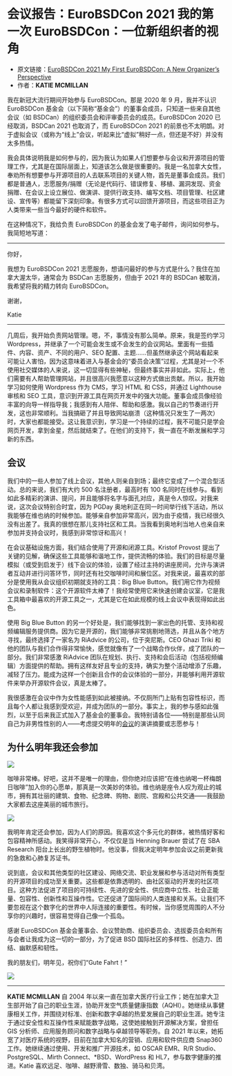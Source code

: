 # 会议报告：EuroBSDCon 2021 我的第一次 EuroBSDCon：一位新组织者的视角

- 原文链接：[EuroBSDCon 2021 My First EuroBSDCon:  A New Organizer’s Perspective](https://freebsdfoundation.org/wp-content/uploads/2022/03/ConferenceReports.pdf)
- 作者：**KATIE MCMILLAN**

我在新冠大流行期间开始参与 EuroBSDCon。那是 2020 年 9 月，我并不认识 EuroBSDCon 基金会（以下简称“基金会”）的董事会成员，只知道一些来自其他会议（如 BSDCan）的组织委员会和评审委员会的成员。EuroBSDCon 2020 已经取消，BSDCan 2021 也取消了，而 EuroBSDCon 2021 的前景也不太明朗。对于虚拟会议（或称为“线上”会议，听起来比“虚拟”稍好一点，但还是不好）并没有太多热情。

我会具体说明我是如何参与的，因为我认为如果人们想要参与会议和开源项目的管理工作，尤其是在国际层面上，知道该怎么做是很重要的。我是一名加拿大女性，奉劝所有想要参与开源项目的人去联系项目的关键人物，首先是董事会成员。我们都是普通人，志愿服务/捐赠（无论是代码行、错误修复、移植、漏洞发现、资金捐赠、在会议上设立展位、做演讲、提供行政支持、编写文档、项目管理、社区建设、宣传等）都能留下深刻印象。有很多方式可以回馈开源项目，而这些项目正为人类带来一些当今最好的硬件和软件。

在这种情况下，我给负责 EuroBSDCon 的基金会发了电子邮件，询问如何参与。我简短地写道：

---

你好，

我想为 EuroBSDCon 2021 志愿服务，想请问最好的参与方式是什么？我住在加拿大渥太华，通常会为 BSDCan 志愿服务，但由于 2021 年的 BSDCan 被取消，我希望将我的精力转向 EuroBSDCon。

谢谢，  

Katie

---

几周后，我开始负责网站管理。嗯，不，事情没有那么简单。原来，我是签约学习 Wordpress，并继承了一个可能会发生或不会发生的会议网站。里面有一些插件、内容、资产、不同的用户、SEO 配置、主题……但虽然继承这个网站看起来可能让人害怕，因为这意味着进入与基金会的“委员会决策”过程，尤其是对一个不使用社交媒体的人来说，这一切显得有些神秘，但最终事实并非如此。实际上，他们需要有人帮助管理网站，并且很高兴我愿意以这种方式做出贡献。所以，我开始学习如何使用 Wordpress 作为 CMS，学习 HTML 和 CSS，并通过 Lighthouse 审核和 SEO 工具，意识到开源工具在网页开发中的强大功能。董事会成员像经验丰富的向导一样指导我；我感到有人陪伴、帮助和感激。我以自己的节奏进行开发，这也非常顺利。当我搞砸了并且导致网站崩溃（这种情况只发生了一两次）时，大家也都能接受。这让我意识到，学习是一个持续的过程，我不可能只是学会网页开发，拿到金星，然后就结束了。在他们的支持下，我一直在不断发展和学习新的东西。

## 会议

我们中的一些人参加了线上会议，其他人则亲自到场；最终它变成了一个混合型活动。总的来说，我们有大约 500 名注册者，最高时有 100 名同时在线参与。看到如此多精彩的演讲、提问，并且能够将名字与面孔对应，真是令人惊叹。对我来说，这次会议特别合时宜，因为 PGDay 奥地利正在同一时间举行线下活动，所以我能够在维也纳的时候参加。能够亲自参加非常高兴，因为由于疫情，我已经很久没有出差了。我真的很想在那儿支持社区和工具。当我看到奥地利当地人也亲自来参加并支持会议时，我感到非常惊讶和高兴！

在会议基础设施方面，我们结合使用了开源和闭源工具。Kristof Provost 提出了关键的见解，确保这些工具能够和谐地工作，提供流畅的体验。我们的目标是尽量模拟（或受到启发于）线下会议的体验，设置了经过主持的讲座房间，允许与演讲者互动并进行问答环节，同时还有社交咖啡时间和展位区。对我来说，最喜欢的部分是使用我从会议组织初期就支持的工具：Big Blue Button。我们用它作为视频会议和录制软件：这个开源软件太棒了！我经常使用它来快速创建会议室，它是我工具箱中最喜欢的开源工具之一，尤其是它在如此规模的线上会议中表现得如此出色。

使用 Big Blue Button 的另一个好处是，我们能够找到一家出色的托管、支持和视频编辑服务提供商。因为它是开源的，我们能够非常挑剔地筛选，并且从各个地方寻找，最终选择了一家名为 RiAdvice 的公司，位于突尼斯。CEO Ghazi Triki 和他的团队与我们合作得非常愉快，感觉就像有了一个战略合作伙伴，成了团队的一部分。我们非常感激 RiAdvice 团队在规划、执行、支持和会后活动（包括视频编辑）方面提供的帮助。拥有这样友好且专业的支持，确实为整个活动增添了乐趣，减轻了压力。能成为这样一个创新且合作的会议体验的一部分，并能够利用开源软件来举办开源软件会议，真是太棒了。

我很感激在会议中作为女性能感到如此被接纳。不仅厕所门上贴有包容性标识，而且每个人都让我感到受欢迎，并成为团队的一部分。事实上，我的参与感如此强烈，以至于后来我正式加入了基金会的董事会。我特别请各位——特别是那些认同自己为非男性性别的人——考虑提交明年的[会议](https://2022.eurobsdcon.org/)的演讲摘要或志愿参与！

## 为什么明年我还会参加

![](https://github.com/user-attachments/assets/ce02dc5f-b100-4c0b-a237-7ab479da1676)


咖啡非常棒。好吧，这并不是唯一的理由，但你绝对应该把“在维也纳喝一杯梅朗日咖啡”加入你的心愿单，那真是一次美妙的体验。维也纳是座令人叹为观止的城市，拥有其壮丽的建筑、食物、纪念碑、购物、剧院、宫殿和公共交通——我鼓励大家都去这座美丽的城市旅行。


![](https://github.com/user-attachments/assets/199e52ce-a037-4dbe-8bea-73c560a0105d)

我明年肯定还会参加，因为人们的原因。我喜欢这个多元化的群体，被热情好客和包容精神所感动。我笑得非常开心，不仅仅是当 Henning Brauer 尝试了在 SBA Research 阳台上长出的野生植物时。他没事，但我决定明年参加会议之前更新我的急救和心肺复苏证书。

说到底，会议和其他类型的社区建设、网络交流、职业发展和参与活动对所有类型的开源项目的成功至关重要。这些都是依靠透明的、由社区驱动的开发的社区项目。这种方法促进了项目的可持续性、先进的安全性、供应商中立性、社会正能量、包容性、创新性和互操作性。它还促进了国际间的人类连接和关系。让我们不要忽视在这个数字化的世界中人际连接的重要性。有时候，当你感觉周围的人不分享你的兴趣时，很容易觉得自己像一个孤岛。

感谢 EuroBSDCon 基金会董事会、会议赞助商、组织委员会、选拔委员会和所有与会者让我成为这一切的一部分，为了促进 BSD 国际社区的多样性、创造力、团结、幽默感和韧性。

我的朋友们，明年见，祝你们“Gute Fahrt！”

![](https://github.com/user-attachments/assets/658f4246-3909-4774-9365-0f4ec6df24d7)


---

**KATIE MCMILLAN** 自 2004 年以来一直在加拿大医疗行业工作；她在加拿大卫生部开始了自己的职业生涯，协助开发空气质量健康指数（AQHI）。她继续从事健康相关工作，并围绕对标准、创新和数字卓越的热爱发展自己的职业生涯。她专注于通过安全性和互操作性来赋能数字战略，这使她接触到开源解决方案，曾担任 GIS 分析师、应用服务顾问和数字战略与卓越领导等职务。自 2021 年以来，她拓宽了对医疗系统的视野，目前在加拿大知名的营销、应用和软件供应商 Snap360 工作。她继续通过使用、开发和推广开源技术，如 OSCAR EMR、R/R Studio、PostgreSQL、Mirth Connect、\*BSD、WordPress 和 HL7，参与数字健康的推进。Katie 喜欢远足、咖啡、越野滑雪、数独、骑马和贝湾。
